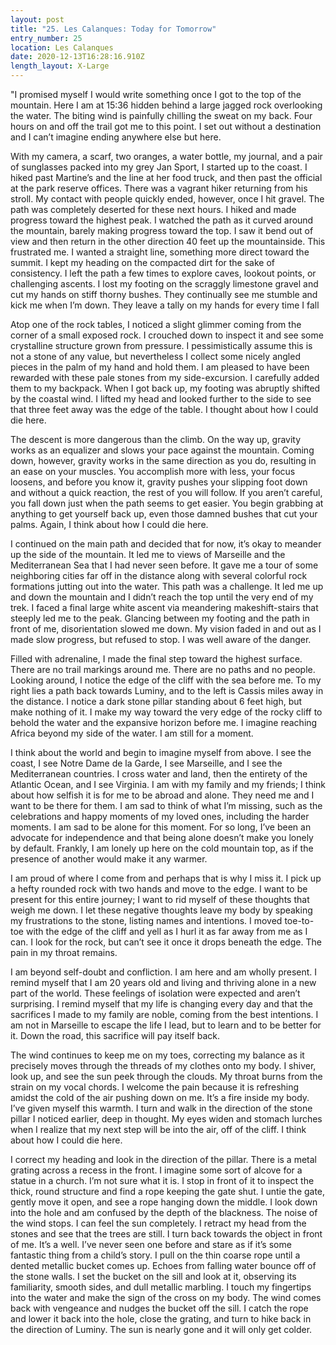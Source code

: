 ```yaml
---
layout: post
title: "25. Les Calanques: Today for Tomorrow"
entry_number: 25
location: Les Calanques
date: 2020-12-13T16:28:16.910Z
length_layout: X-Large
---
```

"I promised myself I would write something once I got to the top of the mountain. Here I am at 15:36 hidden behind a large jagged rock overlooking the water. The biting wind is painfully chilling the sweat on my back. Four hours on and off the trail got me to this point. I set out without a destination and I can’t imagine ending anywhere else but here.

With my camera, a scarf, two oranges, a water bottle, my journal, and a pair of sunglasses packed into my grey Jan Sport, I started up to the coast. I hiked past Martine’s and the line at her food truck, and then past the official at the park reserve offices. There was a vagrant hiker returning from his stroll. My contact with people quickly ended, however, once I hit gravel. The path was completely deserted for these next hours. I hiked and made progress toward the highest peak. I watched the path as it curved around the mountain, barely making progress toward the top. I saw it bend out of view and then return in the other direction 40 feet up the mountainside. This frustrated me. I wanted a straight line, something more direct toward the summit. I kept my heading on the compacted dirt for the sake of consistency. I left the path a few times to explore caves, lookout points, or challenging ascents. I lost my footing on the scraggly limestone gravel and cut my hands on stiff thorny bushes. They continually see me stumble and kick me when I’m down. They leave a tally on my hands for every time I fall

Atop one of the rock tables, I noticed a slight glimmer coming from the corner of a small exposed rock. I crouched down to inspect it and see some crystalline structure grown from pressure. I pessimistically assume this is not a stone of any value, but nevertheless I collect some nicely angled pieces in the palm of my hand and hold them. I am pleased to have been rewarded with these pale stones from my side-excursion. I carefully added them to my backpack. When I got back up, my footing was abruptly shifted by the coastal wind. I lifted my head and looked further to the side to see that three feet away was the edge of the table. I thought about how I could die here.

The descent is more dangerous than the climb. On the way up, gravity works as an equalizer and slows your pace against the mountain. Coming down, however, gravity works in the same direction as you do, resulting in an ease on your muscles. You accomplish more with less, your focus loosens, and before you know it, gravity pushes your slipping foot down and without a quick reaction, the rest of you will follow. If you aren’t careful, you fall down just when the path seems to get easier. You begin grabbing at anything to get yourself back up, even those damned bushes that cut your palms. Again, I think about how I could die here.

I continued on the main path and decided that for now, it’s okay to meander up the side of the mountain. It led me to views of Marseille and the Mediterranean Sea that I had never seen before. It gave me a tour of some neighboring cities far off in the distance along with several colorful rock formations jutting out into the water. This path was a challenge. It led me up and down the mountain and I didn’t reach the top until the very end of my trek. I faced a final large white ascent via meandering makeshift-stairs that steeply led me to the peak. Glancing between my footing and the path in front of me, disorientation slowed me down. My vision faded in and out as I made slow progress, but refused to stop. I was well aware of the danger.

Filled with adrenaline, I made the final step toward the highest surface. There are no trail markings around me. There are no paths and no people. Looking around, I notice the edge of the cliff with the sea before me. To my right lies a path back towards Luminy, and to the left is Cassis miles away in the distance. I notice a dark stone pillar standing about 6 feet high, but make nothing of it. I make my way toward the very edge of the rocky cliff to behold the water and the expansive horizon before me. I imagine reaching Africa beyond my side of the water. I am still for a moment.

I think about the world and begin to imagine myself from above. I see the coast, I see Notre Dame de la Garde, I see Marseille, and I see the Mediterranean countries. I cross water and land, then the entirety of the Atlantic Ocean, and I see Virginia. I am with my family and my friends; I think about how selfish it is for me to be abroad and alone. They need me and I want to be there for them. I am sad to think of what I’m missing, such as the celebrations and happy moments of my loved ones, including the harder moments. I am sad to be alone for this moment. For so long, I’ve been an advocate for independence and that being alone doesn’t make you lonely by default. Frankly, I am lonely up here on the cold mountain top, as if the presence of another would make it any warmer.

I am proud of where I come from and perhaps that is why I miss it. I pick up a hefty rounded rock with two hands and move to the edge. I want to be present for this entire journey; I want to rid myself of these thoughts that weigh me down. I let these negative thoughts leave my body by speaking my frustrations to the stone, listing names and intentions. I moved toe-to-toe with the edge of the cliff and yell as I hurl it as far away from me as I can. I look for the rock, but can’t see it once it drops beneath the edge. The pain in my throat remains.

I am beyond self-doubt and confliction. I am here and am wholly present. I remind myself that I am 20 years old and living and thriving alone in a new part of the world. These feelings of isolation were expected and aren’t surprising. I remind myself that my life is changing every day and that the sacrifices I made to my family are noble, coming from the best intentions. I am not in Marseille to escape the life I lead, but to learn and to be better for it. Down the road, this sacrifice will pay itself back.

The wind continues to keep me on my toes, correcting my balance as it precisely moves through the threads of my clothes onto my body. I shiver, look up, and see the sun peek through the clouds. My throat burns from the strain on my vocal chords. I welcome the pain because it is refreshing amidst the cold of the air pushing down on me. It’s a fire inside my body. I’ve given myself this warmth. I turn and walk in the direction of the stone pillar I noticed earlier, deep in thought. My eyes widen and stomach lurches when I realize that my next step will be into the air, off of the cliff. I think about how I could die here.

I correct my heading and look in the direction of the pillar. There is a metal grating across a recess in the front. I imagine some sort of alcove for a statue in a church. I’m not sure what it is. I stop in front of it to inspect the thick, round structure and find a rope keeping the gate shut. I untie the gate, gently move it open, and see a rope hanging down the middle. I look down into the hole and am confused by the depth of the blackness. The noise of the wind stops. I can feel the sun completely. I retract my head from the stones and see that the trees are still. I turn back towards the object in front of me. It’s a well. I’ve never seen one before and stare as if it’s some fantastic thing from a child’s story. I pull on the thin coarse rope until a dented metallic bucket comes up. Echoes from falling water bounce off of the stone walls. I set the bucket on the sill and look at it, observing its familiarity, smooth sides, and dull metallic marbling. I touch my fingertips into the water and make the sign of the cross on my body. The wind comes back with vengeance and nudges the bucket off the sill. I catch the rope and lower it back into the hole, close the grating, and turn to hike back in the direction of Luminy. The sun is nearly gone and it will only get colder.